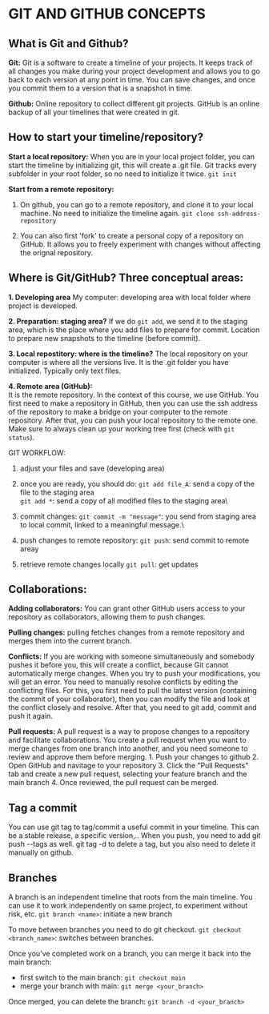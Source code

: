 # GIT AND GITHUB CONCEPTS

## What is Git and Github?
**Git:** 
Git is a software to create a timeline of your projects. It keeps track of all changes you make during your project development and allows you to go back to each version at any point in time. You can save changes, and once you commit them to a version that is a snapshot in time.

**Github:**
Online repository to collect different git projects. GitHub is an online backup of all your timelines that were created in git.

## How to start your timeline/repository?
**Start a local repository:**
When you are in your local project folder, you can start the timeline by initializing git, this will create a .git file. Git tracks every subfolder in your root folder, so no need to initialize it twice. 
`git init`

**Start from a remote repository:**
1. On github, you can go to a remote repository, and clone it to your local machine. No need to initialize the timeline again. 
`git clone ssh-address-repository`

2. You can also first 'fork' to create a personal copy of a repository on GitHub. It allows you to freely experiment with changes without affecting the orignal repository.

## Where is Git/GitHub? Three conceptual areas:
**1. Developing area**
My computer: developing area with local folder where project is developed. 

**2. Preparation: staging area?**
If we do `git add`, we send it to the staging area, which is the place where you add files to prepare for commit. Location to prepare new snapshots to the timeline (before commit). 

**3. Local repostitory: where is the timeline?**
The local repository on your computer is where all the versions live. It is the .git folder you have initialized. Typically only text files. 

**4. Remote area (GitHub):**  
It is the remote repository. In the context of this course, we use GitHub. You first need to make a repository in GitHub, then you can use the ssh address of the repository to make a bridge on your computer to the remote repository. After that, you can push your local repository to the remote one. Make sure to always clean up your working tree first (check with `git status`).

GIT WORKFLOW:
1. adjust your files and save (developing area)
2. once you are ready, you should do:
`git add file_A`: send a copy of the file to the staging area\
`git add *`: send a copy of all modified files to the staging area\
3. commit changes:
`git commit -m "message"`: you send from staging area to local commit, linked to a meaningful message.\

4. push changes to remote repository:
`git push`: send commit to remote areay

5. retrieve remote changes locally
`git pull`: get updates

## Collaborations:
**Adding collaborators:** You can grant other GitHub users access to your repository as collaborators, allowing them to push changes.

**Pulling changes:** pulling fetches changes from a remote repository and merges them into the current branch.

**Conflicts:** If you are working with someone simultaneously and somebody pushes it before you, this will create a conflict, because Git cannot automatically merge changes. When you try to push your modifications, you will get an error. You need to manually resolve conflicts by editing the conflicting files. For this, you first need to pull the latest version (containing the commit of your collaborator), then you can modify the file and look at the conflict closely and resolve. After that, you need to git add, commit and push it again. 

**Pull requests:** A pull request is a way to propose changes to a repository and facilitate collaborations. You create a pull request when you want to merge changes from one branch into another, and you need someone to review and approve them before merging. 
    1. Push your changes to github
    2. Open GitHub and navitage to your repository
    3. Click the "Pull Requests" tab and create a new pull request, selecting your feature branch and the main branch
    4. Once reviewed, the pull request can be merged.

## Tag a commit
You can use git tag to tag/commit a useful commit in your timeline. This can be a stable release, a specific version,..
When you push, you need to add git push --tags as well. 
git tag -d <name> to delete a tag, but you also need to delete it manually on github. 

## Branches
A branch is an independent timeline that roots from the main timeline. You can use it to work independently on same project, to experiment without risk, etc.
`git branch <name>`: initiate a new branch

To move between branches you need to do git checkout.
`git checkout <branch_name>`: switches between branches.

Once you’ve completed work on a branch, you can merge it back into the main branch:
- first switch to the main branch: `git checkout main`
- merge your branch with main: `git merge <your_branch>`

Once merged, you can delete the branch:
`git branch -d <your_branch>`


